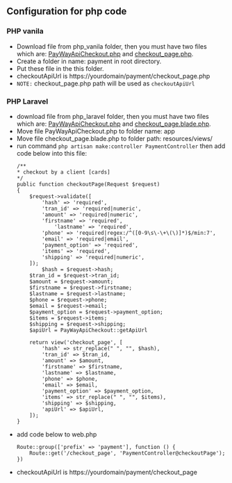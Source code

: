 ## Configuration for php code

### PHP vanila

- Download file from php_vanila folder, then you must have two files which are: [PayWayApiCheckout.php](php_vanila/PayWayApiCheckout.php) and [checkout_page.php](php_vanila/checkout_page.php). 
- Create a folder in name: payment in root directory.
- Put these file in the this folder.
- checkoutApiUrl is https://yourdomain/payment/checkout_page.php 
- `NOTE:` checkout_page.php path will be used as `checkoutApiUrl`

### PHP Laravel
- download file from php_laravel folder, then you must have two files which are: [PayWayApiCheckout.php](php_laravel/PayWayApiCheckout.php) and [checkout_page.blade.php](php_laravel/checkout_page.blade.php).
- Move file PayWayApiCheckout.php to folder name: app
- Move file checkout_page.blade.php to folder path: resources/views/
- run command `php artisan make:controller PaymentController` then add code below into this file:
    ```
    /**
    * checkout by a client [cards]
    */
    public function checkoutPage(Request $request)
    {
        $request->validate([
            'hash' => 'required',
            'tran_id' => 'required|numeric',
            'amount' => 'required|numeric',
            'firstname' => 'required',
                'lastname' => 'required',
            'phone' => 'required|regex:/^([0-9\s\-\+\(\)]*)$/min:7',
            'email' => 'required|email',
            'payment_option' => 'required',
            'items' => 'required',
            'shipping' => 'required|numeric',
        ]);
            $hash = $request->hash;
        $tran_id = $request->tran_id;
        $amount = $request->amount;
        $firstname = $request->firstname;
        $lastname = $request->lastname;
        $phone = $request->phone;
        $email = $request->email;
        $payment_option = $request->payment_option;
        $items = $request->items;
        $shipping = $request->shipping;
        $apiUrl = PayWayApiCheckout::getApiUrl
        
        return view('checkout_page', [
            'hash' => str_replace(" ", "", $hash),
            'tran_id' => $tran_id,
            'amount' => $amount,
            'firstname' => $firstname,
            'lastname' => $lastname,
            'phone' => $phone,
            'email' => $email,
            'payment_option' => $payment_option,
            'items' => str_replace(" ", "", $items),
            'shipping' => $shipping,
            'apiUrl' => $apiUrl,
        ]);
    }
    ```
- add code below to web.php
    ```
    Route::group(['prefix' => 'payment'], function () {
        Route::get('/checkout_page', 'PaymentController@checkoutPage');
    })
    ```
- checkoutApiUrl is https://yourdomain/payment/checkout_page  